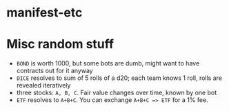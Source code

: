 # manifest-etc

# Misc random stuff

- `BOND` is worth 1000, but some bots are dumb, might want to have contracts out for it anyway
- `DICE` resolves to sum of 5 rolls of a d20; each team knows 1 roll, rolls are revealed iteratively
- three stocks: `A, B, C`. Fair value changes over time, known by one bot
- `ETF` resolves to `A+B+C`. You can exchange `A+B+C => ETF` for a 1% fee.
